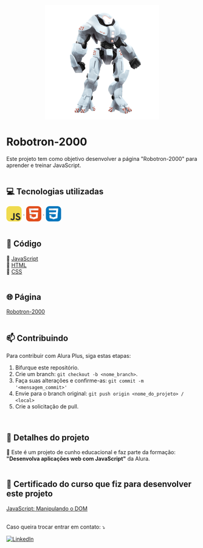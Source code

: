 <div align="center">
<img height=300 src="https://github.com/adrianycmc/robotron-2000/blob/projeto_inicial/img/robotron.png" height=120px>
</div>

# Robotron-2000
Este projeto tem como objetivo desenvolver a página "Robotron-2000" para aprender e treinar JavaScript.
<br>
<br>

## 💻 Tecnologias utilizadas
<img align="center" src="https://raw.githubusercontent.com/tandpfun/skill-icons/de91fca307a83d75fc5b1f6ce24540454acead41/icons/JavaScript.svg" alt="JavaScript" height="40" width="40"> . <img align="center" src="https://raw.githubusercontent.com/tandpfun/skill-icons/de91fca307a83d75fc5b1f6ce24540454acead41/icons/HTML.svg" alt="Html5" height="40" width="40"> . <img align="center" src="https://raw.githubusercontent.com/tandpfun/skill-icons/de91fca307a83d75fc5b1f6ce24540454acead41/icons/CSS.svg" alt="Css3" height="40" width="40">
<br>
<br>

## 💾 Código
📂 [JavaScript](https://github.com/adrianycmc/robotron-2000/blob/projeto_inicial/js/main.js)
<br>
📂 [HTML](https://github.com/adrianycmc/robotron-2000/blob/projeto_inicial/index.html)
<br>
📂 [CSS](https://github.com/adrianycmc/robotron-2000/blob/projeto_inicial/css/style.css)
<br>
<br>

## 🌐 Página
[Robotron-2000](https://robotron-2000-nine-psi.vercel.app/)
<br>
<br>

## 📫 Contribuindo 

Para contribuir com Alura Plus, siga estas etapas:

1. Bifurque este repositório.
2. Crie um branch: `git checkout -b <nome_branch>`.
3. Faça suas alterações e confirme-as: `git commit -m '<mensagem_commit>'`
4. Envie para o branch original: `git push origin <nome_do_projeto> / <local>`
5. Crie a solicitação de pull.
<br>

## 🔎 Detalhes do projeto

📌 Este é um projeto de cunho educacional e faz parte da formação: **"Desenvolva aplicações web com JavaScript"** da Alura.
<br>
<br>

## 📜 Certificado do curso que fiz para desenvolver este projeto 
[JavaScript: Manipulando o DOM](https://cursos.alura.com.br/certificate/adrianycmc/javascript-manipulando-dom)
<br>
<br>

<p align="left">
  Caso queira trocar entrar em contato: ⤵️
</p>

<p align="left">

  
[![LinkedIn](https://img.shields.io/badge/LinkedIn-0077B5?style=for-the-badge&logo=linkedin&logoColor=white)](https://www.linkedin.com/in/adrianycmc/)
</p>
